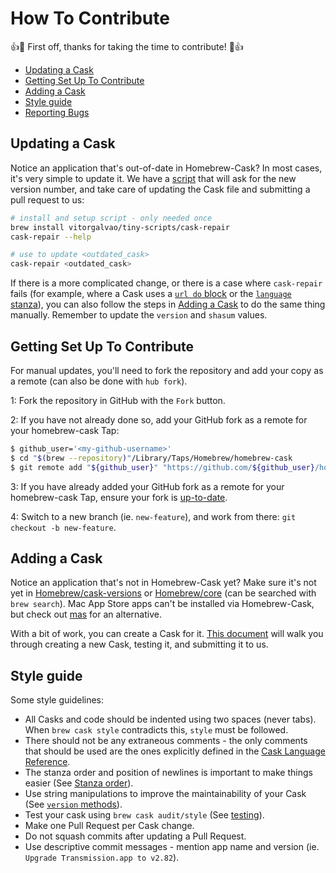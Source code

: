 # How To Contribute

:+1::tada: First off, thanks for taking the time to contribute! :tada::+1:

* [Updating a Cask](#updating-a-cask)
* [Getting Set Up To Contribute](#getting-set-up-to-contribute)
* [Adding a Cask](#adding-a-cask)
* [Style guide](#style-guide)
* [Reporting Bugs](README.md#reporting-bugs)


## Updating a Cask

Notice an application that's out-of-date in Homebrew-Cask? In most cases, it's very simple to update it. We have a [script](https://github.com/vitorgalvao/tiny-scripts/blob/master/cask-repair) that will ask for the new version number, and take care of updating the Cask file and submitting a pull request to us:

```bash
# install and setup script - only needed once
brew install vitorgalvao/tiny-scripts/cask-repair
cask-repair --help

# use to update <outdated_cask>
cask-repair <outdated_cask>
```

If there is a more complicated change, or there is a case where `cask-repair` fails (for example, where a Cask uses a [`url do` block](https://github.com/Homebrew/homebrew-cask/blob/60531a2812005dd5f17dc92f3ce7419af3c5d019/Casks/audacity.rb#L5#L15) or the [`language` stanza](https://github.com/Homebrew/homebrew-cask/blob/306b8fbd9502036f1ca742f70c569d8677b62403/Casks/firefox.rb#L4L74)), you can also follow the steps in [Adding a Cask](doc/development/adding_a_cask.md) to do the same thing manually. Remember to update the `version` and `shasum` values.


## Getting Set Up To Contribute

For manual updates, you'll need to fork the repository and add your copy as a remote (can also be done with `hub fork`).

1: Fork the repository in GitHub with the `Fork` button.

2: If you have not already done so, add your GitHub fork as a remote for your homebrew-cask Tap:

```bash
$ github_user='<my-github-username>'
$ cd "$(brew --repository)"/Library/Taps/Homebrew/homebrew-cask
$ git remote add "${github_user}" "https://github.com/${github_user}/homebrew-cask"
```

3: If you have already added your GitHub fork as a remote for your homebrew-cask Tap, ensure your fork is [up-to-date](https://help.github.com/articles/merging-an-upstream-repository-into-your-fork/).

4: Switch to a new branch (ie. `new-feature`), and work from there: `git checkout -b new-feature`.


## Adding a Cask

Notice an application that's not in Homebrew-Cask yet? Make sure it's not yet in [Homebrew/cask-versions](https://github.com/Homebrew/homebrew-cask-versions) or [Homebrew/core](https://github.com/Homebrew/homebrew-core) (can be searched with `brew search`). Mac App Store apps can't be installed via Homebrew-Cask, but check out [mas](https://github.com/mas-cli/mas) for an alternative.

With a bit of work, you can create a Cask for it. [This document](doc/development/adding_a_cask.md) will walk you through creating a new Cask, testing it, and submitting it to us.


## Style guide

Some style guidelines:

* All Casks and code should be indented using two spaces (never tabs). When `brew cask style` contradicts this, `style` must be followed.
* There should not be any extraneous comments - the only comments that should be used are the ones explicitly defined in the [Cask Language Reference](doc/cask_language_reference).
* The stanza order and position of newlines is important to make things easier (See [Stanza order](doc/cask_language_reference/#stanza-order)).
* Use string manipulations to improve the maintainability of your Cask (See [`version` methods](doc/cask_language_reference/stanzas/version.md#version-methods)).
* Test your cask using `brew cask audit/style` (See [testing](doc/development/adding_a_cask.md#testing-your-new-cask)).
* Make one Pull Request per Cask change.
* Do not squash commits after updating a Pull Request.
* Use descriptive commit messages - mention app name and version (ie. `Upgrade Transmission.app to v2.82`).
